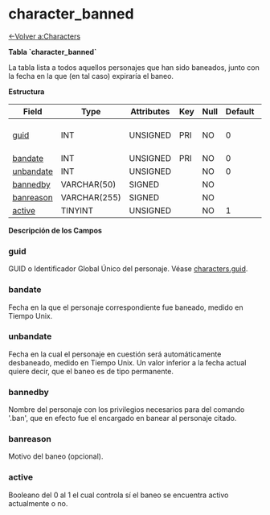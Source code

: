 # character\_banned

[<-Volver a:Characters](database-characters.md)

**Tabla \`character\_banned\`**

La tabla lista a todos aquellos personajes que han sido baneados, junto con la fecha en la que (en tal caso) expiraría el baneo.

**Estructura**

| Field          | Type         | Attributes | Key | Null | Default | Extra | Comment                  |
| -------------- | ------------ | ---------- | --- | ---- | ------- | ----- | ------------------------ |
| [guid][1]      | INT          | UNSIGNED   | PRI | NO   | 0       |       | Global Unique Identifier |
| [bandate][2]   | INT          | UNSIGNED   | PRI | NO   | 0       |       |                          |
| [unbandate][3] | INT          | UNSIGNED   |     | NO   | 0       |       |                          |
| [bannedby][4]  | VARCHAR(50)  | SIGNED     |     | NO   |         |       |                          |
| [banreason][5] | VARCHAR(255) | SIGNED     |     | NO   |         |       |                          |
| [active][6]    | TINYINT      | UNSIGNED   |     | NO   | 1       |       |                          |

[1]: #guid
[2]: #bandate
[3]: #unbandate
[4]: #bannedby
[5]: #banreason
[6]: #active

**Descripción de los Campos**

### guid

GUID o Identificador Global Único del personaje. Véase [characters.guid](characters#guid).

### bandate

Fecha en la que el personaje correspondiente fue baneado, medido en Tiempo Unix.

### unbandate

Fecha en la cual el personaje en cuestión será automáticamente desbaneado, medido en Tiempo Unix. Un valor inferior a la fecha actual quiere decir, que el baneo es de tipo permanente.

### bannedby

Nombre del personaje con los privilegios necesarios para del comando '.ban', que en efecto fue el encargado en banear al personaje citado.

### banreason

Motivo del baneo (opcional).

### active

Booleano del 0 al 1 el cual controla sí el baneo se encuentra activo actualmente o no.
